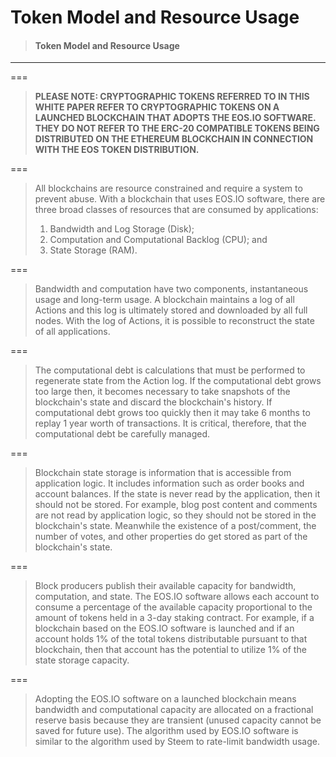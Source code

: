 # Token Model and Resource Usage

> #### Token Model and Resource Usage

---

===

> **PLEASE NOTE: CRYPTOGRAPHIC TOKENS REFERRED TO IN THIS WHITE PAPER REFER TO CRYPTOGRAPHIC TOKENS ON A LAUNCHED BLOCKCHAIN THAT ADOPTS THE EOS.IO SOFTWARE. THEY DO NOT REFER TO THE ERC-20 COMPATIBLE TOKENS BEING DISTRIBUTED ON THE ETHEREUM BLOCKCHAIN IN CONNECTION WITH THE EOS TOKEN DISTRIBUTION.**

===

> All blockchains are resource constrained and require a system to prevent abuse. With a blockchain that uses EOS.IO software, there are three broad classes of resources that are consumed by applications:
>
> 1. Bandwidth and Log Storage \(Disk\);
> 2. Computation and Computational Backlog \(CPU\); and
> 3. State Storage \(RAM\).

===

> Bandwidth and computation have two components, instantaneous usage and long-term usage. A blockchain maintains a log of all Actions and this log is ultimately stored and downloaded by all full nodes. With the log of Actions, it is possible to reconstruct the state of all applications.

===

> The computational debt is calculations that must be performed to regenerate state from the Action log. If the computational debt grows too large then, it becomes necessary to take snapshots of the blockchain's state and discard the blockchain's history. If computational debt grows too quickly then it may take 6 months to replay 1 year worth of transactions. It is critical, therefore, that the computational debt be carefully managed.

===

> Blockchain state storage is information that is accessible from application logic. It includes information such as order books and account balances. If the state is never read by the application, then it should not be stored. For example, blog post content and comments are not read by application logic, so they should not be stored in the blockchain's state. Meanwhile the existence of a post/comment, the number of votes, and other properties do get stored as part of the blockchain's state.

===

> Block producers publish their available capacity for bandwidth, computation, and state. The EOS.IO software allows each account to consume a percentage of the available capacity proportional to the amount of tokens held in a 3-day staking contract. For example, if a blockchain based on the EOS.IO software is launched and if an account holds 1% of the total tokens distributable pursuant to that blockchain, then that account has the potential to utilize 1% of the state storage capacity.

===

> Adopting the EOS.IO software on a launched blockchain means bandwidth and computational capacity are allocated on a fractional reserve basis because they are transient \(unused capacity cannot be saved for future use\). The algorithm used by EOS.IO software is similar to the algorithm used by Steem to rate-limit bandwidth usage.



